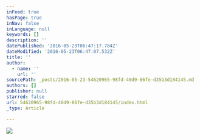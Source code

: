 ```yaml
---
inFeed: true
hasPage: true
inNav: false
inLanguage: null
keywords: []
description: ''
datePublished: '2016-05-23T06:47:17.784Z'
dateModified: '2016-05-23T06:47:07.532Z'
title: ''
author:
  - name: ''
    url: ''
sourcePath: _posts/2016-05-23-54620965-98fd-40d9-86fe-d35b3d184145.md
authors: []
publisher: null
starred: false
url: 54620965-98fd-40d9-86fe-d35b3d184145/index.html
_type: Article

---
```

![](https://the-grid-user-content.s3-us-west-2.amazonaws.com/15650465-cdac-4b76-a89c-d9b03f6e3c95.jpg)